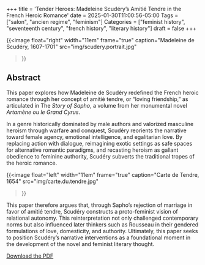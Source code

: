 +++
title = 'Tender Heroes: Madeleine Scudéry’s Amitié Tendre in the French Heroic Romance'
date = 2025-01-30T11:00:56-05:00
Tags = ["salon", "ancien regime", "feminism"]
Categories = ["feminist history", "seventeenth century", "french history", "literary history"]
draft = false
+++

{{<image
    float="right"
    width="11em"
    frame="true"
    caption="Madeleine de Scudéry, 1607-1701"
    src="img/scudery.portrait.jpg"
>}}

## Abstract
This paper explores how Madeleine de Scudéry redefined the French heroic romance through her concept of amitié tendre, or “loving friendship,” as articulated in The *Story of Sapho*, a volume from her monumental novel *Artamène ou le Grand Cyrus*. 

In a genre historically dominated by male authors and valorized masculine heroism through warfare and conquest, Scudéry reorients the narrative toward female agency, emotional intelligence, and egalitarian love. By replacing action with dialogue, reimagining exotic settings as safe spaces for alternative romantic paradigms, and recasting heroism as gallant obedience to feminine authority, Scudéry subverts the traditional tropes of the heroic romance.

{{<image
    float="left"
    width="11em"
    frame="true"
    caption="Carte de Tendre, 1654"
    src="img/carte.du.tendre.jpg"
>}}

This paper therefore argues that, through Sapho’s rejection of marriage in favor of amitié tendre, Scudéry constructs a proto-feminist vision of relational autonomy. This reinterpretation not only challenged contemporary norms but also influenced later thinkers such as Rousseau in their gendered formulations of love, domesticity, and authority. Ultimately, this paper seeks to position Scudéry’s narrative interventions as a foundational moment in the development of the novel and feminist literary thought.

[Download the PDF](https://drive.google.com/uc?export=download&id=1Cru97pj9fmPi_QcfNDKXlujktoYiqOYq)
